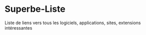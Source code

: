 # Superbe-Liste
Liste de liens vers tous les logiciels, applications, sites, extensions intéressantes
